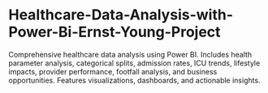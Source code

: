 # Healthcare-Data-Analysis-with-Power-Bi-Ernst-Young-Project
Comprehensive healthcare data analysis using Power BI. Includes health parameter analysis, categorical splits, admission rates, ICU trends, lifestyle impacts, provider performance, footfall analysis, and business opportunities. Features visualizations, dashboards, and actionable insights.
